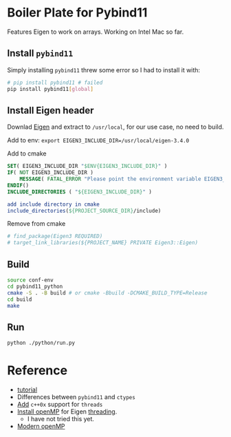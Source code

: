 # Boiler Plate for Pybind11
Features Eigen to work on arrays. Working on Intel Mac so far.

## Install `pybind11`
Simply installing `pybind11` threw some error so I had to install it with:
```bash
# pip install pybind11 # failed
pip install pybind11[global]
```

## Install Eigen header
Downlad [Eigen](https://eigen.tuxfamily.org/index.php?title=Main_Page) and extract to `/usr/local`, for our use case, no need to build.

Add to env: `export EIGEN3_INCLUDE_DIR=/usr/local/eigen-3.4.0`

Add to cmake
```cmake
SET( EIGEN3_INCLUDE_DIR "$ENV{EIGEN3_INCLUDE_DIR}" )
IF( NOT EIGEN3_INCLUDE_DIR )
    MESSAGE( FATAL_ERROR "Please point the environment variable EIGEN3_INCLUDE_DIR to the include directory of your Eigen3 installation.")
ENDIF()
INCLUDE_DIRECTORIES ( "${EIGEN3_INCLUDE_DIR}" )

add include directory in cmake
include_directories(${PROJECT_SOURCE_DIR}/include)
```

Remove from cmake
```cmake
# find_package(Eigen3 REQUIRED)
# target_link_libraries(${PROJECT_NAME} PRIVATE Eigen3::Eigen)
```

## Build
```bash
source conf-env
cd pybind11_python
cmake -S . -B build # or cmake -Bbuild -DCMAKE_BUILD_TYPE=Release 
cd build
make
```

## Run
```bash
python ./python/run.py
```

# Reference
* [tutorial](https://www.matecdev.com/posts/cpp-call-from-python.html)
* Differences between `pybind11` and `ctypes`
* [Add](https://stackoverflow.com/questions/12715005/add-c0x-support-in-cmake) `c++0x` support for `threads` 
* [Install openMP](https://www.mathworks.com/help/coder/ug/install-openmp-library-on-macos-platform.html) for Eigen [threading](https://eigen.tuxfamily.org/dox/TopicMultiThreading.html). 
    * I have not tried this yet.
* [Modern openMP](https://cliutils.gitlab.io/modern-cmake/chapters/packages/OpenMP.html)